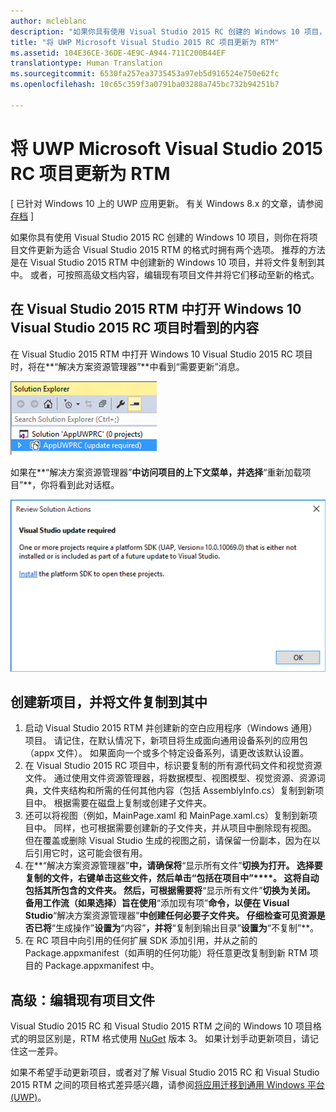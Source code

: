 ```yaml
---
author: mcleblanc
description: "如果你具有使用 Visual Studio 2015 RC 创建的 Windows 10 项目，则你在将项目文件更新为适合 Visual Studio 2015 RTM 的格式时拥有两个选项。"
title: "将 UWP Microsoft Visual Studio 2015 RC 项目更新为 RTM"
ms.assetid: 104E36CE-36DE-4E9C-A944-711C200B44EF
translationtype: Human Translation
ms.sourcegitcommit: 6530fa257ea3735453a97eb5d916524e750e62fc
ms.openlocfilehash: 10c65c359f3a0791ba03288a745bc732b94251b7

---
```


# 将 UWP Microsoft Visual Studio 2015 RC 项目更新为 RTM

\[ 已针对 Windows 10 上的 UWP 应用更新。 有关 Windows 8.x 的文章，请参阅[存档](http://go.microsoft.com/fwlink/p/?linkid=619132) \]

如果你具有使用 Visual Studio 2015 RC 创建的 Windows 10 项目，则你在将项目文件更新为适合 Visual Studio 2015 RTM 的格式时拥有两个选项。 推荐的方法是在 Visual Studio 2015 RTM 中创建新的 Windows 10 项目，并将文件复制到其中。 或者，可按照高级文档内容，编辑现有项目文件并将它们移动至新的格式。

## 在 Visual Studio 2015 RTM 中打开 Windows 10 Visual Studio 2015 RC 项目时看到的内容

在 Visual Studio 2015 RTM 中打开 Windows 10 Visual Studio 2015 RC 项目时，将在**“解决方案资源管理器”**中看到“需要更新”消息。

![需要更新](images/vsrc-to-rtm/solution-explorer.png)

如果在**“解决方案资源管理器”**中访问项目的上下文菜单，并选择**“重新加载项目”**，你将看到此对话框。

![需要 Visual Studio 更新](images/vsrc-to-rtm/reload-project.png)

## 创建新项目，并将文件复制到其中

1.  启动 Visual Studio 2015 RTM 并创建新的空白应用程序（Windows 通用）项目。 请记住，在默认情况下，新项目将生成面向通用设备系列的应用包（appx 文件）。 如果面向一个或多个特定设备系列，请更改该默认设置。
2.  在 Visual Studio 2015 RC 项目中，标识要复制的所有源代码文件和视觉资源文件。 通过使用文件资源管理器，将数据模型、视图模型、视觉资源、资源词典，文件夹结构和所需的任何其他内容（包括 AssemblyInfo.cs）复制到新项目中。 根据需要在磁盘上复制或创建子文件夹。
3.  还可以将视图（例如，MainPage.xaml 和 MainPage.xaml.cs）复制到新项目中。 同样，也可根据需要创建新的子文件夹，并从项目中删除现有视图。 但在覆盖或删除 Visual Studio 生成的视图之前，请保留一份副本，因为在以后引用它时，这可能会很有用。
4.  在**“解决方案资源管理器”**中，请确保将**“显示所有文件”**切换为打开。 选择要复制的文件，右键单击这些文件，然后单击“包括在项目中”****。 这将自动包括其所包含的文件夹。 然后，可根据需要将**“显示所有文件”**切换为关闭。 备用工作流（如果选择）旨在使用**“添加现有项”**命令，以便在 Visual Studio**“解决方案资源管理器”**中创建任何必要子文件夹。 仔细检查可见资源是否已将**“生成操作”**设置为**“内容”**，并将**“复制到输出目录”**设置为**“不复制”**。
5.  在 RC 项目中向引用的任何扩展 SDK 添加引用，并从之前的 Package.appxmanifest（如声明的任何功能）将任意更改复制到新 RTM 项目的 Package.appxmanifest 中。

## 高级：编辑现有项目文件

Visual Studio 2015 RC 和 Visual Studio 2015 RTM 之间的 Windows 10 项目格式的明显区别是，RTM 格式使用 [NuGet](http://docs.nuget.org/) 版本 3。 如果计划手动更新项目，请记住这一差异。

如果不希望手动更新项目，或者对了解 Visual Studio 2015 RC 和 Visual Studio 2015 RTM 之间的项目格式差异感兴趣，请参阅[将应用迁移到通用 Windows 平台 (UWP)](http://msdn.microsoft.com/library/mt148501.aspx)。




<!--HONumber=Aug16_HO3-->


